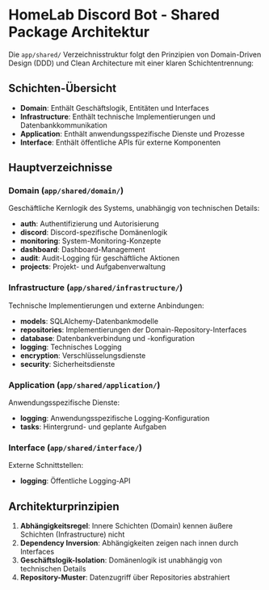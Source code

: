 # HomeLab Discord Bot - Shared Package Architektur

Die `app/shared/` Verzeichnisstruktur folgt den Prinzipien von Domain-Driven Design (DDD) und Clean Architecture mit einer klaren Schichtentrennung:

## Schichten-Übersicht

- **Domain**: Enthält Geschäftslogik, Entitäten und Interfaces
- **Infrastructure**: Enthält technische Implementierungen und Datenbankkommunikation
- **Application**: Enthält anwendungsspezifische Dienste und Prozesse
- **Interface**: Enthält öffentliche APIs für externe Komponenten

## Hauptverzeichnisse

### Domain (`app/shared/domain/`)
Geschäftliche Kernlogik des Systems, unabhängig von technischen Details:
- **auth**: Authentifizierung und Autorisierung
- **discord**: Discord-spezifische Domänenlogik
- **monitoring**: System-Monitoring-Konzepte
- **dashboard**: Dashboard-Management
- **audit**: Audit-Logging für geschäftliche Aktionen
- **projects**: Projekt- und Aufgabenverwaltung

### Infrastructure (`app/shared/infrastructure/`)
Technische Implementierungen und externe Anbindungen:
- **models**: SQLAlchemy-Datenbankmodelle
- **repositories**: Implementierungen der Domain-Repository-Interfaces
- **database**: Datenbankverbindung und -konfiguration
- **logging**: Technisches Logging
- **encryption**: Verschlüsselungsdienste
- **security**: Sicherheitsdienste

### Application (`app/shared/application/`)
Anwendungsspezifische Dienste:
- **logging**: Anwendungsspezifische Logging-Konfiguration
- **tasks**: Hintergrund- und geplante Aufgaben

### Interface (`app/shared/interface/`)
Externe Schnittstellen:
- **logging**: Öffentliche Logging-API

## Architekturprinzipien

1. **Abhängigkeitsregel**: Innere Schichten (Domain) kennen äußere Schichten (Infrastructure) nicht
2. **Dependency Inversion**: Abhängigkeiten zeigen nach innen durch Interfaces
3. **Geschäftslogik-Isolation**: Domänenlogik ist unabhängig von technischen Details
4. **Repository-Muster**: Datenzugriff über Repositories abstrahiert
